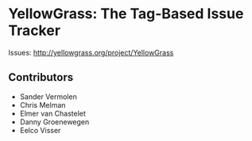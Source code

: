 YellowGrass: The Tag-Based Issue Tracker
===========

Issues: http://yellowgrass.org/project/YellowGrass

## Contributors

* Sander Vermolen
* Chris Melman
* Elmer van Chastelet
* Danny Groenewegen
* Eelco Visser


